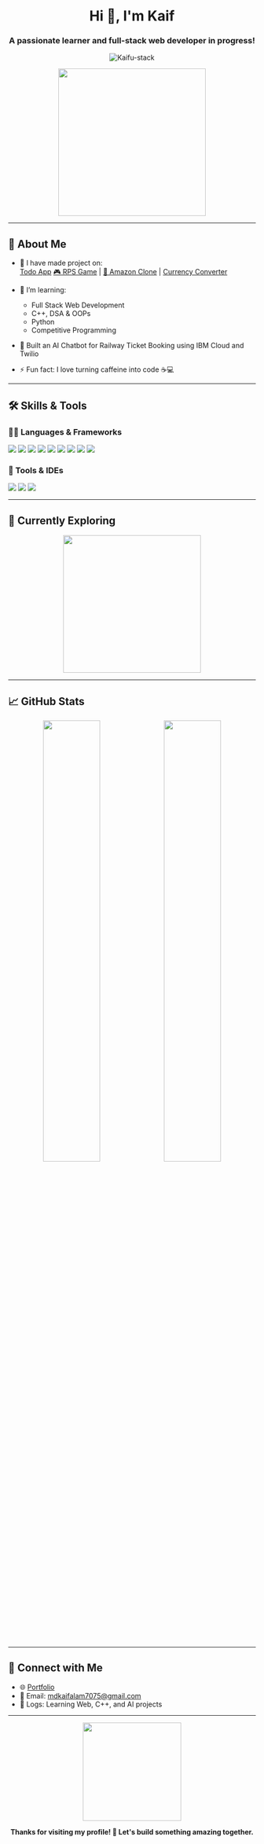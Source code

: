 <h1 align="center">Hi 👋, I'm Kaif</h1>
<h3 align="center">A passionate learner and full-stack web developer in progress!</h3>

<p align="center">
  <img src="https://komarev.com/ghpvc/?username=Kaifu-stack&label=Profile%20views&color=0e75b6&style=flat" alt="Kaifu-stack" />
</p>

<p align="center">
  <img src="https://media.giphy.com/media/qgQUggAC3Pfv687qPC/giphy.gif" width="300" />
</p>

---

## 🚀 About Me

- 🔭 I have made project on:  
  [Todo App](https://react-currency-converter-rouge.vercel.app/)
  [🎮 RPS Game](https://kaifu-stack.github.io/RPS-game/) | [🛒 Amazon Clone](https://amazon-clone-wpue.vercel.app/) | [Currency Converter](https://react-currency-converter-rouge.vercel.app/)

- 🌱 I’m learning:
  - Full Stack Web Development
  - C++, DSA & OOPs
  - Python 
  - Competitive Programming

- 🤖 Built an AI Chatbot for Railway Ticket Booking using IBM Cloud and Twilio

- ⚡ Fun fact: I love turning caffeine into code ☕💻

---

## 🛠️ Skills & Tools

### 👨‍💻 Languages & Frameworks
<p>
  <img src="https://img.shields.io/badge/C++-00599C?style=for-the-badge&logo=c%2B%2B&logoColor=white"/>
  <img src="https://img.shields.io/badge/Python-3670A0?style=for-the-badge&logo=python&logoColor=white"/>
  <img src="https://img.shields.io/badge/HTML-E34F26?style=for-the-badge&logo=html5&logoColor=white"/>
  <img src="https://img.shields.io/badge/CSS-1572B6?style=for-the-badge&logo=css3&logoColor=white"/>
  <img src="https://img.shields.io/badge/JavaScript-F7DF1E?style=for-the-badge&logo=javascript&logoColor=black"/>
  <img src="https://img.shields.io/badge/React-20232A?style=for-the-badge&logo=react&logoColor=61DAFB"/>
  <img src="https://img.shields.io/badge/Redux-764ABC?style=for-the-badge&logo=redux&logoColor=white"/>
  <img src="https://img.shields.io/badge/SQL-4479A1?style=for-the-badge&logo=sqlite&logoColor=white"/>
  <img src="https://img.shields.io/badge/Framer_Motion-0055FF?style=for-the-badge&logo=framer&logoColor=white"/>
</p>


### 🧰 Tools & IDEs
<p>
  <img src="https://img.shields.io/badge/Git-F05032?style=for-the-badge&logo=git&logoColor=white"/>
  <img src="https://img.shields.io/badge/GitHub-181717?style=for-the-badge&logo=github&logoColor=white"/>
  <img src="https://img.shields.io/badge/VSCode-007ACC?style=for-the-badge&logo=visual-studio-code&logoColor=white"/>
</p>

---

## 🧠 Currently Exploring

<p align="center">
  <img src="https://media.giphy.com/media/26tn33aiTi1jkl6H6/giphy.gif" width="280"/>
</p>

---

## 📈 GitHub Stats

<p align="center">
  <img src="https://github-readme-stats.vercel.app/api?username=Kaifu-stack&show_icons=true&theme=tokyonight" width="48%"/>
  <img src="https://github-readme-streak-stats.herokuapp.com/?user=Kaifu-stack&theme=tokyonight" width="48%" />
</p>

---

## 🔗 Connect with Me

- 🌐 [Portfolio](https://kaifu-stack.github.io/)
- 📨 Email: mdkaifalam7075@gmail.com
- 🧠 Logs: Learning Web, C++, and AI projects

---

<p align="center">
  <img src="https://media.giphy.com/media/3o6ZsYm5XbW8w5n4x6/giphy.gif" width="200"/>
</p>

<p align="center"><b>Thanks for visiting my profile! 🚀 Let's build something amazing together.</b></p>
